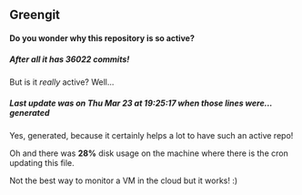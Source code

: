 ## Greengit

#### Do you wonder why this repository is so active?

##### After all it has 36022 commits!

But is it *really* active? Well...

##### Last update was on Thu Mar 23 at 19:25:17 when those lines were... generated

Yes, generated, because it certainly helps a lot to have such an active repo!

Oh and there was **28%** disk usage on the machine
where there is the cron updating this file.

Not the best way to monitor a VM in the cloud but it works! :)
